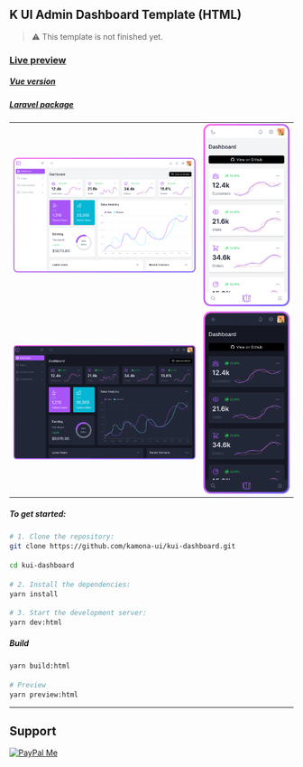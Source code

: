 ## K UI Admin Dashboard Template (HTML)

> ⚠️ This template is not finished yet.

### [Live preview](https://kamona-ui.github.io/kui-dashboard/)

##### [Vue version](https://github.com/kamona-ui/kui-dashboard/tree/main/templates/vue#readme)

##### [Laravel package](https://github.com/Kamona-WD/kui-laravel-breeze/)

|                                                    |                                                  |
| -------------------------------------------------- | ------------------------------------------------ |
| ![Desktop light](../../showcase/desktop-light.svg) | ![Mobile light](../../showcase/mobile-light.svg) |
| ![Desktop dark](../../showcase/desktop-dark.svg)   | ![Mobile dark](../../showcase/mobile-dark.svg)   |

##### To get started:

```bash
# 1. Clone the repository:
git clone https://github.com/kamona-ui/kui-dashboard.git

cd kui-dashboard

# 2. Install the dependencies:
yarn install

# 3. Start the development server:
yarn dev:html
```

##### Build

```bash
yarn build:html

# Preview
yarn preview:html
```

---

## Support

[![PayPal Me](https://www.paypalobjects.com/en_US/i/btn/btn_donateCC_LG.gif)](https://www.paypal.me/Akamel721/)
